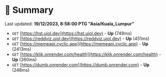 # 📖 Summary
Last updated: **19/12/2023, 8:58:00 PTG "Asia/Kuala_Lumpur"**

- `GET` [https://hst.ujol.dev](https://hst.ujol.dev) - **Up** (749ms)
- `GET` [https://reddviz.ujol.dev](https://reddviz.ujol.dev) - **Up** (451ms)
- `GET` [https://memeapi.cyclic.app](https://memeapi.cyclic.app) - **Up** (2413ms)
- `GET` [https://klik.onrender.com/health](https://klik.onrender.com/health) - **Up** (260ms)
- `GET` [https://dumb.onrender.com](https://dumb.onrender.com) - **Up** (248ms)
